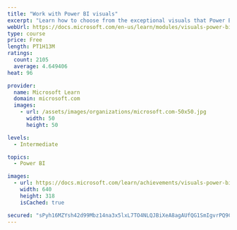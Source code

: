 ```yaml
---
title: "Work with Power BI visuals"
excerpt: "Learn how to choose from the exceptional visuals that Power BI makes available to you. Formatting visuals will direct the user’s attention to exactly where you want it, while helping to make the visual easier to read and interpret. You will also learn about how to use key performance indicators (KPIs)."
webUrl: https://docs.microsoft.com/en-us/learn/modules/visuals-power-bi/
type: course
price: Free
length: PT1H13M
ratings:
  count: 2105
  average: 4.649406
heat: 96

provider:
  name: Microsoft Learn
  domain: microsoft.com
  images:
    - url: /assets/images/organizations/microsoft.com-50x50.jpg
      width: 50
      height: 50

levels:
  - Intermediate

topics:
  - Power BI

images:
  - url: https://docs.microsoft.com/learn/achievements/visuals-power-bi-social.png
    width: 640
    height: 318
    isCached: true

secured: "sPyh16MZYsh42d99Mbz14na3x5lxL7TO4NLQJBiXeA8agAUfQG1SmIgvrPQ9CFNGIcZ6v025m+YrQniRofEO+yNbftz2T/Tgt6TIs5vJIYfhZXh+OAaXs/50bxPkYp4er8LuaTmNCEzSn6FqAw19hfJiueacZu6p92vD47j49w9RViGpBPpFyi3iuSduuo+WXdiH8TcEmh/zDLZWSEO9wGfyiePstZe+R60vDPAp4L14ZkKOTJpC2BDLZc9TIyPp5DN0SJciwE7R+l/ZDebzbGfjXXDH9wYtAnrN4NPZ6wnLGIX+BxTnxawikSMohJ5FngETUCVTAdhVHMpMD9K4ElaMdEFRduRp8zd8GukFHerwUXn/Oj/pmKmfhIf0VPu1QBB8Y29NqB27DFoVXOd/Dr7a+5ZPr/JtFhfJn7NVVxk=;9hrc8N9jqHt5zvrLR7+GFA=="
---
```


